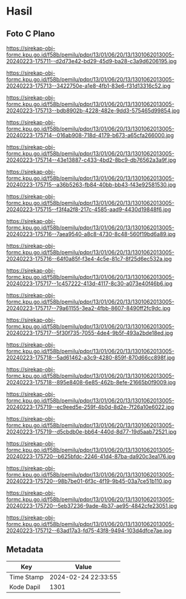 # Hasil

## Foto C Plano

https://sirekap-obj-formc.kpu.go.id/f58b/pemilu/pdpr/13/01/06/20/13/1301062013005-20240223-175711--d2d73e42-bd29-45d9-ba28-c3a9d6206195.jpg

https://sirekap-obj-formc.kpu.go.id/f58b/pemilu/pdpr/13/01/06/20/13/1301062013005-20240223-175713--3422750e-a1e8-4fb1-83e6-f31d13316c52.jpg

https://sirekap-obj-formc.kpu.go.id/f58b/pemilu/pdpr/13/01/06/20/13/1301062013005-20240223-175713--bdb8902b-4228-482e-9dd3-575465d99854.jpg

https://sirekap-obj-formc.kpu.go.id/f58b/pemilu/pdpr/13/01/06/20/13/1301062013005-20240223-175714--016ab908-718d-4179-b673-a65cfa266000.jpg

https://sirekap-obj-formc.kpu.go.id/f58b/pemilu/pdpr/13/01/06/20/13/1301062013005-20240223-175714--43e13887-c433-4bd2-8bc9-db76562a3a9f.jpg

https://sirekap-obj-formc.kpu.go.id/f58b/pemilu/pdpr/13/01/06/20/13/1301062013005-20240223-175715--a36b5263-fb84-40bb-bb43-f43e92581530.jpg

https://sirekap-obj-formc.kpu.go.id/f58b/pemilu/pdpr/13/01/06/20/13/1301062013005-20240223-175715--f3f4a2f8-217c-4585-aad9-4430d19848f6.jpg

https://sirekap-obj-formc.kpu.go.id/f58b/pemilu/pdpr/13/01/06/20/13/1301062013005-20240223-175716--7aea9540-a8c8-4730-8c48-560f19bd6a89.jpg

https://sirekap-obj-formc.kpu.go.id/f58b/pemilu/pdpr/13/01/06/20/13/1301062013005-20240223-175716--64f0a85f-f3e4-4c5e-81c7-8f25d6ec532a.jpg

https://sirekap-obj-formc.kpu.go.id/f58b/pemilu/pdpr/13/01/06/20/13/1301062013005-20240223-175717--1c457222-413d-4117-8c30-a073e40f46b6.jpg

https://sirekap-obj-formc.kpu.go.id/f58b/pemilu/pdpr/13/01/06/20/13/1301062013005-20240223-175717--79a61155-3ea2-4fbb-8607-8490ff2fc9dc.jpg

https://sirekap-obj-formc.kpu.go.id/f58b/pemilu/pdpr/13/01/06/20/13/1301062013005-20240223-175717--5f30f735-7055-4de4-9b5f-493a2bde18ed.jpg

https://sirekap-obj-formc.kpu.go.id/f58b/pemilu/pdpr/13/01/06/20/13/1301062013005-20240223-175718--5ad61462-a3c9-4280-859f-870d66cc898f.jpg

https://sirekap-obj-formc.kpu.go.id/f58b/pemilu/pdpr/13/01/06/20/13/1301062013005-20240223-175718--895e8408-6e85-462b-8efe-21665b0f9009.jpg

https://sirekap-obj-formc.kpu.go.id/f58b/pemilu/pdpr/13/01/06/20/13/1301062013005-20240223-175719--ec9eed5e-259f-4b0d-8d2e-7f26a10e6022.jpg

https://sirekap-obj-formc.kpu.go.id/f58b/pemilu/pdpr/13/01/06/20/13/1301062013005-20240223-175719--d5cbdb0e-bb64-440d-8d77-19d5aab72521.jpg

https://sirekap-obj-formc.kpu.go.id/f58b/pemilu/pdpr/13/01/06/20/13/1301062013005-20240223-175720--b625bfdc-2246-41d4-87ba-da920c3ea176.jpg

https://sirekap-obj-formc.kpu.go.id/f58b/pemilu/pdpr/13/01/06/20/13/1301062013005-20240223-175720--98b7be01-6f3c-4f19-9b45-03a7ce51b110.jpg

https://sirekap-obj-formc.kpu.go.id/f58b/pemilu/pdpr/13/01/06/20/13/1301062013005-20240223-175720--5eb37236-9ade-4b37-ae95-4842cfe23051.jpg

https://sirekap-obj-formc.kpu.go.id/f58b/pemilu/pdpr/13/01/06/20/13/1301062013005-20240223-175712--63ad17a3-fd75-43f8-9494-103d4dfce7ae.jpg


## Metadata

| Key        | Value               |
| ---------- | ------------------- |
| Time Stamp | 2024-02-24 22:33:55 |
| Kode Dapil | 1301                |



